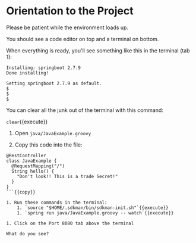 # Orientation to the Project

Please be patient while the environment loads up. 

You should see a code editor on top and a terminal on bottom.

When everything is ready, you'll see something like this in the terminal (tab 1):

```
Installing: springboot 2.7.9
Done installing!

Setting springboot 2.7.9 as default.
$ 
$ 
$ 
```

You can clear all the junk out of the terminal with this command:

`clear`{{execute}}

1. Open `java/JavaExample.groovy`

1. Copy this code into the file:

```
@RestController
class JavaExample {
  @RequestMapping("/")
  String hello() {
    "Don't look!! This is a trade Secret!"
  }
}
```{{copy}}

1. Run these commands in the terminal: 
    1. `source "$HOME/.sdkman/bin/sdkman-init.sh"`{{execute}}
    1. `spring run java/JavaExample.groovy -- watch`{{execute}}

1. Click on the Port 8080 tab above the terminal

What do you see?
